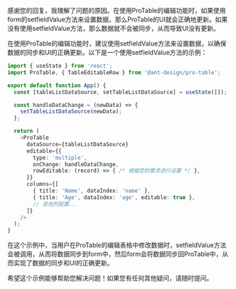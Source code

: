 感谢您的回复，我理解了问题的原因。在使用ProTable的编辑功能时，如果使用form的setfieldValue方法来设置数据，那么ProTable的UI就会正确地更新。如果没有使用setfieldValue方法，那么数据就不会被同步，从而导致UI没有更新。

在使用ProTable的编辑功能时，建议使用setfieldValue方法来设置数据，以确保数据的同步和UI的正确更新。以下是一个使用setfieldValue方法的示例：

```typescript
import { useState } from 'react';
import ProTable, { TableEditableRow } from '@ant-design/pro-table';

export default function App() {
  const [tableListDataSource, setTableListDataSource] = useState([]);

  const handleDataChange = (newData) => {
    setTableListDataSource(newData);
  };

  return (
    <ProTable
      dataSource={tableListDataSource}
      editable={{
        type: 'multiple',
        onChange: handleDataChange,
        rowEditable: (record) => { /* 根据您的需求进行设置 */ },
      }}
      columns={[
        { title: 'Name', dataIndex: 'name' },
        { title: 'Age', dataIndex: 'age', editable: true },
        // 其他列配置...
      ]}
    />
  );
}
```

在这个示例中，当用户在ProTable的编辑表格中修改数据时，setfieldValue方法会被调用，从而将数据同步到form中，然后form会将数据同步回ProTable中，从而实现了数据的同步和UI的正确更新。

希望这个示例能够帮助您解决问题！如果您有任何其他疑问，请随时提问。
